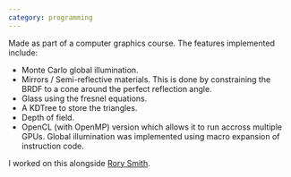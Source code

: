 ```yaml
---
category: programming
---
```

Made as part of a computer graphics course. The features implemented include:

* Monte Carlo global illumination.
* Mirrors / Semi-reflective materials. This is done by constraining the BRDF to a cone around the perfect reflection angle.
* Glass using the fresnel equations.
* A KDTree to store the triangles.
* Depth of field.
* OpenCL (with OpenMP) version which allows it to run accross multiple GPUs. Global illumination was implemented using macro expansion of instruction code.

I worked on this alongside <a href="http://smithy.productions/"> Rory Smith</a>.
